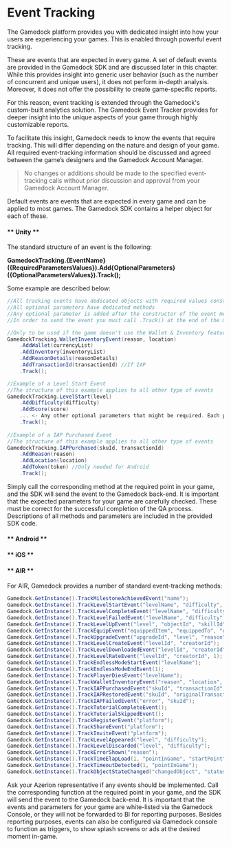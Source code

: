 # Event Tracking

The Gamedock platform provides you with dedicated insight into how your users are experiencing your games. This is enabled through powerful event tracking.

These are events that are expected in every game. A set of default events are provided in the Gamedock SDK and are discussed later in this chapter. While this provides insight into generic user behavior (such as the number of concurrent and unique users), it does not perform in-depth analysis. Moreover, it does not offer the possibility to create game-specific reports.

For this reason, event tracking is extended through the Gamedock's custom-built analytics solution. The Gamedock Event Tracker provides for deeper insight into the unique aspects of your game through highly customizable reports.

To facilitate this insight, Gamedock needs to know the events that require tracking. This will differ depending on the nature and design of your game. All required event-tracking information should be discussed and agreed between the game’s designers and the Gamedock Account Manager.

> No changes or additions should be made to the specified event-tracking calls without prior discussion and approval from your Gamedock Account Manager.

Default events are events that are expected in every game and can be applied to most games. The Gamedock SDK contains a helper object for each of these.

<!-- tabs:start -->

#### ** Unity **

The standard structure of an event is the following: 

**GamedockTracking.{EventName}({RequiredParametersValues}).Add{OptionalParameters}({OptionalParametersValues}).Track();** 

Some example are described below:

~~~C#
//All tracking events have dedicated objects with required values constructors
//All optional parameters have dedicated methods
//Any optional parameter is added after the constructor of the event method using the .AddX method
//In order to send the event you must call .Track() at the end of the method invocation

//Only to be used if the game doesn't use the Wallet & Inventory features
GamedockTracking.WalletInventoryEvent(reason, location)
    .AddWallet(currencyList)
    .AddInventory(inventoryList)
    .AddReasonDetails(reasonDetails)
    .AddTransactionId(transactionId) //If IAP
    .Track();

//Example of a Level Start Event
//The structure of this example applies to all other type of events
GamedockTracking.LevelStart(level)
    .AddDifficulty(difficulty)
    .AddScore(score)
    ... <- Any other optional parameters that might be required. Each parameter has a dedicated method
    .Track();
    
//Example of a IAP Purchased Event
//The structure of this example applies to all other type of events
GamedockTracking.IAPPurchased(skuId, transactionId)
    .AddReason(reason)
    .AddLocation(location)
    .AddToken(token) //Only needed for Android
    .Track();
~~~

Simply call the corresponding method at the required point in your game, and the SDK will send the event to the Gamedock back-end. It is important that the expected parameters for your game are carefully checked. These must be correct for the successful completion of the QA process. Descriptions of all methods and parameters are included in the provided SDK code.


#### ** Android **



#### ** iOS **



#### ** AIR **

For AIR, Gamedock provides a number of standard event-tracking methods:

~~~C#
Gamedock.GetInstance().TrackMilestoneAchievedEvent("name");
Gamedock.GetInstance().TrackLevelStartEvent("levelName", "difficulty", false, "creatorId");
Gamedock.GetInstance().TrackLevelCompleteEvent("levelName", "difficulty", 1, 1, null, 1, 1, false, "creatorId");
Gamedock.GetInstance().TrackLevelFailedEvent("levelName", "difficulty", 1, "0", 1, 1, 1, "reason", false, "creatorId");
Gamedock.GetInstance().TrackLevelUpEvent("level", "objectId", "skillId");
Gamedock.GetInstance().TrackEquipEvent("equippedItem", "equippedTo", "unequippedFrom");
Gamedock.GetInstance().TrackUpgradeEvent("upgradeId", "level", "reason", 1);
Gamedock.GetInstance().TrackLevelCreateEvent("levelId", "creatorId");
Gamedock.GetInstance().TrackLevelDownloadedEvent("levelId", "creatorId", 1);
Gamedock.GetInstance().TrackLevelRateEvent("levelId", "creatorId", 1);
Gamedock.GetInstance().TrackEndlessModeStartEvent("levelName");
Gamedock.GetInstance().TrackEndlessModeEndEvent(1);
Gamedock.GetInstance().TrackPlayerDiesEvent("levelName");
Gamedock.GetInstance().TrackWalletInventoryEvent("reason", "location", new Vector.<TrackingCurrency>(), new Vector.<TrackingItem>(), "reasonDetails", "transactionId");
Gamedock.GetInstance().TrackIAPPurchasedEvent("skuId", "transactionId", "token");
Gamedock.GetInstance().TrackIAPRestoredEvent("skuId", "originalTransactionId", "originalPurchaseDate");
Gamedock.GetInstance().TrackIAPFailedEvent("error", "skuId");
Gamedock.GetInstance().TrackTutorialCompleteEvent();
Gamedock.GetInstance().TrackTutorialSkippedEvent();
Gamedock.GetInstance().TrackRegisterEvent("platform");
Gamedock.GetInstance().TrackShareEvent("platform");
Gamedock.GetInstance().TrackInviteEvent("platform");
Gamedock.GetInstance().TrackLevelAppeared("level", "difficulty");
Gamedock.GetInstance().TrackLevelDiscarded("level", "difficulty");
Gamedock.GetInstance().TrackErrorShown("reason");
Gamedock.GetInstance().TrackTimeElapLoad(1, "pointInGame", "startPoint");
Gamedock.GetInstance().TrackTimeoutDetected(1, "pointInGame");
Gamedock.GetInstance().TrackObjectStateChanged("changedObject", "status", "reason", "changedProperties");
~~~

Ask your Azerion representative if any events should be implemented. Call the corresponding function at the required point in your game, and the SDK will send the event to the Gamedock back-end. It is important that the events and parameters for your game are white-listed via the Gamedock Console, or they will not be forwarded to BI for reporting purposes. Besides reporting purposes, events can also be configured via Gamedock console to function as triggers, to show splash screens or ads at the desired moment in-game.

<!-- tabs:end -->
